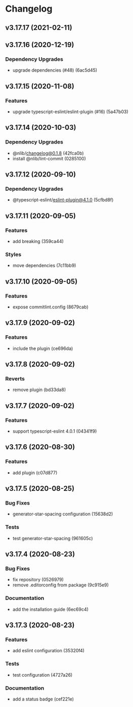 # Changelog

## v3.17.17 (2021-02-11)


## v3.17.16 (2020-12-19)

### Dependency Upgrades

- upgrade dependencies (#48) (6ac5d45)


## v3.17.15 (2020-11-08)

### Features

- upgrade typescript-eslint/eslint-plugin (#16) (5a47b03)


## v3.17.14 (2020-10-03)

### Dependency Upgrades

- @nlib/changelog@0.1.8 (42fca0b)
- install @nlib/lint-commit (0285100)


## v3.17.12 (2020-09-10)

### Dependency Upgrades

- @typescript-eslint/eslint-plugin@4.1.0 (5cfbd8f)


## v3.17.11 (2020-09-05)

### Features

- add breaking (359ca44)

### Styles

- move dependencies (7c11bb9)


## v3.17.10 (2020-09-05)

### Features

- expose commitlint.config (8679cab)


## v3.17.9 (2020-09-02)

### Features

- include the plugin (ce696da)


## v3.17.8 (2020-09-02)

### Reverts

- remove plugin (bd33da8)


## v3.17.7 (2020-09-02)

### Features

- support typescript-eslint 4.0.1 (04341f9)


## v3.17.6 (2020-08-30)

### Features

- add plugin (c07d877)


## v3.17.5 (2020-08-25)

### Bug Fixes

- generator-star-spacing configuration (15638d2)

### Tests

- test generator-star-spacing (961605c)


## v3.17.4 (2020-08-23)

### Bug Fixes

- fix repository (0526979)
- remove .editorconfig from package (9c915e9)

### Documentation

- add the installation guide (6ec69c4)


## v3.17.3 (2020-08-23)

### Features

- add eslint configuration (35320f4)

### Tests

- test configuration (4727a26)

### Documentation

- add a status badge (cef221e)


